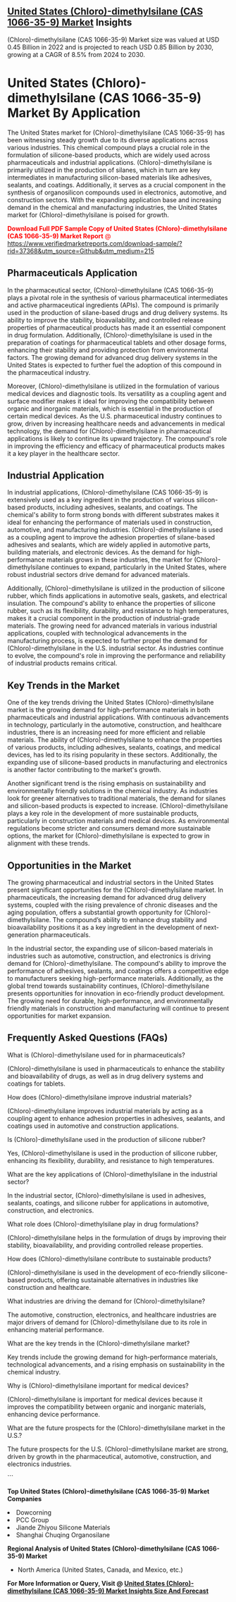 <h2><a href="https://www.verifiedmarketreports.com/download-sample/?rid=37368&amp;utm_source=Github&amp;utm_medium=215" target="_blank">United States (Chloro)-dimethylsilane (CAS 1066-35-9) Market</a> Insights</h2><p>(Chloro)-dimethylsilane (CAS 1066-35-9) Market size was valued at USD 0.45 Billion in 2022 and is projected to reach USD 0.85 Billion by 2030, growing at a CAGR of 8.5% from 2024 to 2030.</p><p> <h1>United States (Chloro)-dimethylsilane (CAS 1066-35-9) Market By Application</h1> <p>The United States market for (Chloro)-dimethylsilane (CAS 1066-35-9) has been witnessing steady growth due to its diverse applications across various industries. This chemical compound plays a crucial role in the formulation of silicone-based products, which are widely used across pharmaceuticals and industrial applications. (Chloro)-dimethylsilane is primarily utilized in the production of silanes, which in turn are key intermediates in manufacturing silicon-based materials like adhesives, sealants, and coatings. Additionally, it serves as a crucial component in the synthesis of organosilicon compounds used in electronics, automotive, and construction sectors. With the expanding application base and increasing demand in the chemical and manufacturing industries, the United States market for (Chloro)-dimethylsilane is poised for growth. <p><span class=""><span style="color: #ff0000;"><strong>Download Full PDF Sample Copy of United States (Chloro)-dimethylsilane (CAS 1066-35-9) Market Report</strong> @ </span><a href="https://www.verifiedmarketreports.com/download-sample/?rid=37368&amp;utm_source=Github&amp;utm_medium=215" target="_blank">https://www.verifiedmarketreports.com/download-sample/?rid=37368&amp;utm_source=Github&amp;utm_medium=215</a></span></p></p> <h2>Pharmaceuticals Application</h2> <p>In the pharmaceutical sector, (Chloro)-dimethylsilane (CAS 1066-35-9) plays a pivotal role in the synthesis of various pharmaceutical intermediates and active pharmaceutical ingredients (APIs). The compound is primarily used in the production of silane-based drugs and drug delivery systems. Its ability to improve the stability, bioavailability, and controlled release properties of pharmaceutical products has made it an essential component in drug formulation. Additionally, (Chloro)-dimethylsilane is used in the preparation of coatings for pharmaceutical tablets and other dosage forms, enhancing their stability and providing protection from environmental factors. The growing demand for advanced drug delivery systems in the United States is expected to further fuel the adoption of this compound in the pharmaceutical industry.</p> <p>Moreover, (Chloro)-dimethylsilane is utilized in the formulation of various medical devices and diagnostic tools. Its versatility as a coupling agent and surface modifier makes it ideal for improving the compatibility between organic and inorganic materials, which is essential in the production of certain medical devices. As the U.S. pharmaceutical industry continues to grow, driven by increasing healthcare needs and advancements in medical technology, the demand for (Chloro)-dimethylsilane in pharmaceutical applications is likely to continue its upward trajectory. The compound's role in improving the efficiency and efficacy of pharmaceutical products makes it a key player in the healthcare sector.</p> <h2>Industrial Application</h2> <p>In industrial applications, (Chloro)-dimethylsilane (CAS 1066-35-9) is extensively used as a key ingredient in the production of various silicon-based products, including adhesives, sealants, and coatings. The chemical's ability to form strong bonds with different substrates makes it ideal for enhancing the performance of materials used in construction, automotive, and manufacturing industries. (Chloro)-dimethylsilane is used as a coupling agent to improve the adhesion properties of silane-based adhesives and sealants, which are widely applied in automotive parts, building materials, and electronic devices. As the demand for high-performance materials grows in these industries, the market for (Chloro)-dimethylsilane continues to expand, particularly in the United States, where robust industrial sectors drive demand for advanced materials.</p> <p>Additionally, (Chloro)-dimethylsilane is utilized in the production of silicone rubber, which finds applications in automotive seals, gaskets, and electrical insulation. The compound's ability to enhance the properties of silicone rubber, such as its flexibility, durability, and resistance to high temperatures, makes it a crucial component in the production of industrial-grade materials. The growing need for advanced materials in various industrial applications, coupled with technological advancements in the manufacturing process, is expected to further propel the demand for (Chloro)-dimethylsilane in the U.S. industrial sector. As industries continue to evolve, the compound's role in improving the performance and reliability of industrial products remains critical.</p> <h2>Key Trends in the Market</h2> <p>One of the key trends driving the United States (Chloro)-dimethylsilane market is the growing demand for high-performance materials in both pharmaceuticals and industrial applications. With continuous advancements in technology, particularly in the automotive, construction, and healthcare industries, there is an increasing need for more efficient and reliable materials. The ability of (Chloro)-dimethylsilane to enhance the properties of various products, including adhesives, sealants, coatings, and medical devices, has led to its rising popularity in these sectors. Additionally, the expanding use of silicone-based products in manufacturing and electronics is another factor contributing to the market's growth.</p> <p>Another significant trend is the rising emphasis on sustainability and environmentally friendly solutions in the chemical industry. As industries look for greener alternatives to traditional materials, the demand for silanes and silicon-based products is expected to increase. (Chloro)-dimethylsilane plays a key role in the development of more sustainable products, particularly in construction materials and medical devices. As environmental regulations become stricter and consumers demand more sustainable options, the market for (Chloro)-dimethylsilane is expected to grow in alignment with these trends.</p> <h2>Opportunities in the Market</h2> <p>The growing pharmaceutical and industrial sectors in the United States present significant opportunities for the (Chloro)-dimethylsilane market. In pharmaceuticals, the increasing demand for advanced drug delivery systems, coupled with the rising prevalence of chronic diseases and the aging population, offers a substantial growth opportunity for (Chloro)-dimethylsilane. The compound’s ability to enhance drug stability and bioavailability positions it as a key ingredient in the development of next-generation pharmaceuticals.</p> <p>In the industrial sector, the expanding use of silicon-based materials in industries such as automotive, construction, and electronics is driving demand for (Chloro)-dimethylsilane. The compound's ability to improve the performance of adhesives, sealants, and coatings offers a competitive edge to manufacturers seeking high-performance materials. Additionally, as the global trend towards sustainability continues, (Chloro)-dimethylsilane presents opportunities for innovation in eco-friendly product development. The growing need for durable, high-performance, and environmentally friendly materials in construction and manufacturing will continue to present opportunities for market expansion.</p> <h2>Frequently Asked Questions (FAQs)</h2> <p>What is (Chloro)-dimethylsilane used for in pharmaceuticals?</p> <p>(Chloro)-dimethylsilane is used in pharmaceuticals to enhance the stability and bioavailability of drugs, as well as in drug delivery systems and coatings for tablets.</p> <p>How does (Chloro)-dimethylsilane improve industrial materials?</p> <p>(Chloro)-dimethylsilane improves industrial materials by acting as a coupling agent to enhance adhesion properties in adhesives, sealants, and coatings used in automotive and construction applications.</p> <p>Is (Chloro)-dimethylsilane used in the production of silicone rubber?</p> <p>Yes, (Chloro)-dimethylsilane is used in the production of silicone rubber, enhancing its flexibility, durability, and resistance to high temperatures.</p> <p>What are the key applications of (Chloro)-dimethylsilane in the industrial sector?</p> <p>In the industrial sector, (Chloro)-dimethylsilane is used in adhesives, sealants, coatings, and silicone rubber for applications in automotive, construction, and electronics.</p> <p>What role does (Chloro)-dimethylsilane play in drug formulations?</p> <p>(Chloro)-dimethylsilane helps in the formulation of drugs by improving their stability, bioavailability, and providing controlled release properties.</p> <p>How does (Chloro)-dimethylsilane contribute to sustainable products?</p> <p>(Chloro)-dimethylsilane is used in the development of eco-friendly silicone-based products, offering sustainable alternatives in industries like construction and healthcare.</p> <p>What industries are driving the demand for (Chloro)-dimethylsilane?</p> <p>The automotive, construction, electronics, and healthcare industries are major drivers of demand for (Chloro)-dimethylsilane due to its role in enhancing material performance.</p> <p>What are the key trends in the (Chloro)-dimethylsilane market?</p> <p>Key trends include the growing demand for high-performance materials, technological advancements, and a rising emphasis on sustainability in the chemical industry.</p> <p>Why is (Chloro)-dimethylsilane important for medical devices?</p> <p>(Chloro)-dimethylsilane is important for medical devices because it improves the compatibility between organic and inorganic materials, enhancing device performance.</p> <p>What are the future prospects for the (Chloro)-dimethylsilane market in the U.S.?</p> <p>The future prospects for the U.S. (Chloro)-dimethylsilane market are strong, driven by growth in the pharmaceutical, automotive, construction, and electronics industries.</p> ```</p><p><strong>Top United States (Chloro)-dimethylsilane (CAS 1066-35-9) Market Companies</strong></p><div data-test-id=""><p><li>Dowcorning</li><li> PCC Group</li><li> Jiande Zhiyou Silicone Materials</li><li> Shanghai Chuqing Organosilane</li></p><div><strong>Regional Analysis of&nbsp;United States (Chloro)-dimethylsilane (CAS 1066-35-9) Market</strong></div><ul><li dir="ltr"><p dir="ltr">North America&nbsp;(United States, Canada, and Mexico, etc.)</p></li></ul><p><strong>For More Information or Query, Visit @&nbsp;</strong><strong><a href="https://www.verifiedmarketreports.com/product/global-chloro-dimethylsilane-cas-1066-35-9-market-2019-by-manufacturers-regions-type-and-application-forecast-to-2024/?utm_source=Github&amp;utm_medium=215" target="_blank">United States (Chloro)-dimethylsilane (CAS 1066-35-9) Market Insights Size And Forecast</a></strong></p></div>
